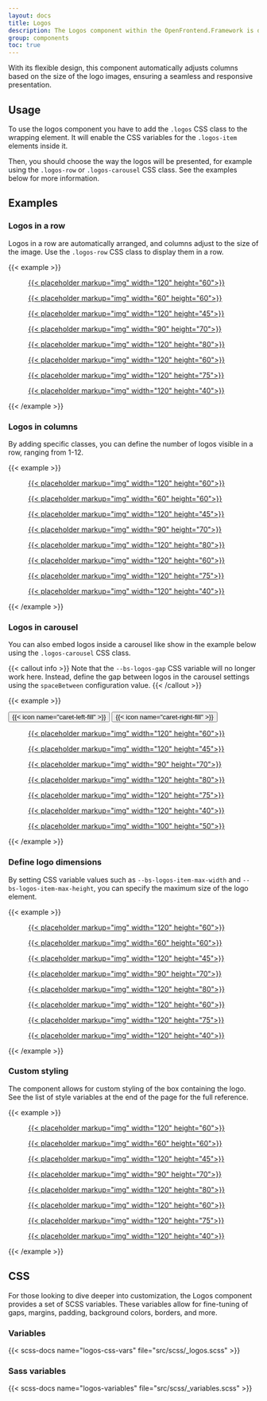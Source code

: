 ```yaml
---
layout: docs
title: Logos
description: The Logos component within the OpenFrontend.Framework is designed to display a list of logos in a structured and visually appealing manner.
group: components
toc: true
---
```


With its flexible design, this component automatically adjusts columns based on the size of the logo images, ensuring a seamless and responsive presentation.

## Usage

To use the logos component you have to add the `.logos` CSS class to the wrapping element. It will enable the CSS variables for the `.logos-item` elements inside it.

Then, you should choose the way the logos will be presented, for example using the `.logos-row` or `.logos-carousel` CSS class. See the examples below for more information.

## Examples

### Logos in a row

Logos in a row are automatically arranged, and columns adjust to the size of the image. Use the `.logos-row` CSS class to display them in a row.

{{< example >}}
<div class="logos logos-row">
  <div>
    <div class="logos-item">
      <figure>
        <a href="#">
          {{< placeholder markup="img" width="120" height="60">}}
        </a>
      </figure>
    </div>
  </div>
  <div>
    <div class="logos-item">
      <figure>
        <a href="#">
          {{< placeholder markup="img" width="60" height="60">}}
        </a>
      </figure>
    </div>
  </div>
  <div>
    <div class="logos-item">
      <figure>
        <a href="#">
          {{< placeholder markup="img" width="120" height="45">}}
        </a>
      </figure>
    </div>
  </div>
  <div>
    <div class="logos-item">
      <figure>
        <a href="#">
          {{< placeholder markup="img" width="90" height="70">}}
        </a>
      </figure>
    </div>
  </div>
  <div>
    <div class="logos-item">
      <figure>
        <a href="#">
          {{< placeholder markup="img" width="120" height="80">}}
        </a>
      </figure>
    </div>
  </div>
  <div>
    <div class="logos-item">
      <figure>
        <a href="#">
          {{< placeholder markup="img" width="120" height="60">}}
        </a>
      </figure>
    </div>
  </div>
  <div>
    <div class="logos-item">
      <figure>
        <a href="#">
          {{< placeholder markup="img" width="120" height="75">}}
        </a>
      </figure>
    </div>
  </div>
  <div>
    <div class="logos-item">
      <figure>
        <a href="#">
          {{< placeholder markup="img" width="120" height="40">}}
        </a>
      </figure>
    </div>
  </div>
</div>
{{< /example >}}

### Logos in columns

By adding specific classes, you can define the number of logos visible in a row, ranging from 1-12.

{{< example >}}
<div class="logos logos-row row-cols-4 row-cols-sm-6 row-cols-md-8">
  <div>
    <div class="logos-item">
      <figure>
        <a href="#">
          {{< placeholder markup="img" width="120" height="60">}}
        </a>
      </figure>
    </div>
  </div>
  <div>
    <div class="logos-item">
      <figure>
        <a href="#">
          {{< placeholder markup="img" width="60" height="60">}}
        </a>
      </figure>
    </div>
  </div>
  <div>
    <div class="logos-item">
      <figure>
        <a href="#">
          {{< placeholder markup="img" width="120" height="45">}}
        </a>
      </figure>
    </div>
  </div>
  <div>
    <div class="logos-item">
      <figure>
        <a href="#">
          {{< placeholder markup="img" width="90" height="70">}}
        </a>
      </figure>
    </div>
  </div>
  <div>
    <div class="logos-item">
      <figure>
        <a href="#">
          {{< placeholder markup="img" width="120" height="80">}}
        </a>
      </figure>
    </div>
  </div>
  <div>
    <div class="logos-item">
      <figure>
        <a href="#">
          {{< placeholder markup="img" width="120" height="60">}}
        </a>
      </figure>
    </div>
  </div>
  <div>
    <div class="logos-item">
      <figure>
        <a href="#">
          {{< placeholder markup="img" width="120" height="75">}}
        </a>
      </figure>
    </div>
  </div>
  <div>
    <div class="logos-item">
      <figure>
        <a href="#">
          {{< placeholder markup="img" width="120" height="40">}}
        </a>
      </figure>
    </div>
  </div>
</div>
{{< /example >}}

### Logos in carousel

You can also embed logos inside a carousel like show in the example below using the `.logos-carousel` CSS class.

{{< callout info >}}
Note that the `--bs-logos-gap` CSS variable will no longer work here. Instead, define the gap between logos in the carousel settings using the `spaceBetween` configuration value.
{{< /callout >}}

{{< example >}}
<div class="heading-action justify-content-end">
  <div class="carousel-navigation">
    <button type="button" class="carousel-button-prev btn btn-square btn-primary" id="carousel-btn-prev-1">
      {{< icon name="caret-left-fill" >}}
    </button>
    <button type="button" class="carousel-button-next btn btn-square btn-primary" id="carousel-btn-next-1">
      {{< icon name="caret-right-fill" >}}
    </button>
  </div>
</div>

<div class="logos logos-carousel">
  <div class="carousel">
    <div class="swiper" data-of-carousel='{
      "slidesPerView": 2,
      "spaceBetween": 24,
      "navigationNext": "#carousel-btn-next-1",
      "navigationPrev": "#carousel-btn-prev-1",
       "breakpoints": {
        "md": {
          "slidesPerView": 3
        },
        "lg": {
          "slidesPerView": 4
        },
        "xxl": {
          "slidesPerView": 5
        }
      }
    }'>
      <div class="swiper-wrapper">
        <div class="swiper-slide">
          <div class="logos-item">
            <figure>
              <a href="#">
                {{< placeholder markup="img" width="120" height="60">}}
              </a>
            </figure>
          </div>
        </div>
        <div class="swiper-slide">
          <div class="logos-item">
            <figure>
              <a href="#">
                {{< placeholder markup="img" width="120" height="45">}}
              </a>
            </figure>
          </div>
        </div>
        <div class="swiper-slide">
          <div class="logos-item">
            <figure>
              <a href="#">
                {{< placeholder markup="img" width="90" height="70">}}
              </a>
            </figure>
          </div>
        </div>
        <div class="swiper-slide">
          <div class="logos-item">
            <figure>
              <a href="#">
                {{< placeholder markup="img" width="120" height="80">}}
              </a>
            </figure>
          </div>
        </div>
        <div class="swiper-slide">
          <div class="logos-item">
            <figure>
              <a href="#">
                {{< placeholder markup="img" width="120" height="75">}}
              </a>
            </figure>
          </div>
        </div>
        <div class="swiper-slide">
          <div class="logos-item">
            <figure>
              <a href="#">
                {{< placeholder markup="img" width="120" height="40">}}
              </a>
            </figure>
          </div>
        </div>
        <div class="swiper-slide">
          <div class="logos-item">
            <figure>
              <a href="#">
                {{< placeholder markup="img" width="100" height="50">}}
              </a>
            </figure>
          </div>
        </div>
      </div>
    </div>
  </div>
</div>
{{< /example >}}

### Define logo dimensions

By setting CSS variable values such as `--bs-logos-item-max-width` and `--bs-logos-item-max-height`, you can specify the maximum size of the logo element.

{{< example >}}
<div class="logos logos-row" style="--bs-logos-item-max-width: 60px; --bs-logos-item-max-height: 60px">
  <div>
    <div class="logos-item">
      <figure>
        <a href="#">
          {{< placeholder markup="img" width="120" height="60">}}
        </a>
      </figure>
    </div>
  </div>
  <div>
    <div class="logos-item">
      <figure>
        <a href="#">
          {{< placeholder markup="img" width="60" height="60">}}
        </a>
      </figure>
    </div>
  </div>
  <div>
    <div class="logos-item">
      <figure>
        <a href="#">
          {{< placeholder markup="img" width="120" height="45">}}
        </a>
      </figure>
    </div>
  </div>
  <div>
    <div class="logos-item">
      <figure>
        <a href="#">
          {{< placeholder markup="img" width="90" height="70">}}
        </a>
      </figure>
    </div>
  </div>
  <div>
    <div class="logos-item">
      <figure>
        <a href="#">
          {{< placeholder markup="img" width="120" height="80">}}
        </a>
      </figure>
    </div>
  </div>
  <div>
    <div class="logos-item">
      <figure>
        <a href="#">
          {{< placeholder markup="img" width="120" height="60">}}
        </a>
      </figure>
    </div>
  </div>
  <div>
    <div class="logos-item">
      <figure>
        <a href="#">
          {{< placeholder markup="img" width="120" height="75">}}
        </a>
      </figure>
    </div>
  </div>
  <div>
    <div class="logos-item">
      <figure>
        <a href="#">
          {{< placeholder markup="img" width="120" height="40">}}
        </a>
      </figure>
    </div>
  </div>
</div>
{{< /example >}}

### Custom styling

The component allows for custom styling of the box containing the logo. See the list of style variables at the end of the page for the full reference.

{{< example >}}
<div class="logos logos-row" style="--bs-logos-item-bg: #f8f9fa; --bs-logos-item-padding-y: 10px; --bs-logos-item-padding-x: 10px; --bs-logos-item-border-radius: 5px; --bs-logos-item-border-width: 1px; --bs-logos-item-border-style: solid; --bs-logos-item-border-color: #dee2e6;  --bs-logos-item-max-width: 80px; --bs-logos-item-max-height: 80px">
  <div>
    <div class="logos-item">
      <figure>
        <a href="#">
          {{< placeholder markup="img" width="120" height="60">}}
        </a>
      </figure>
    </div>
  </div>
  <div>
    <div class="logos-item">
      <figure>
        <a href="#">
          {{< placeholder markup="img" width="60" height="60">}}
        </a>
      </figure>
    </div>
  </div>
  <div>
    <div class="logos-item">
      <figure>
        <a href="#">
          {{< placeholder markup="img" width="120" height="45">}}
        </a>
      </figure>
    </div>
  </div>
  <div>
    <div class="logos-item">
      <figure>
        <a href="#">
          {{< placeholder markup="img" width="90" height="70">}}
        </a>
      </figure>
    </div>
  </div>
  <div>
    <div class="logos-item">
      <figure>
        <a href="#">
          {{< placeholder markup="img" width="120" height="80">}}
        </a>
      </figure>
    </div>
  </div>
  <div>
    <div class="logos-item">
      <figure>
        <a href="#">
          {{< placeholder markup="img" width="120" height="60">}}
        </a>
      </figure>
    </div>
  </div>
  <div>
    <div class="logos-item">
      <figure>
        <a href="#">
          {{< placeholder markup="img" width="120" height="75">}}
        </a>
      </figure>
    </div>
  </div>
  <div>
    <div class="logos-item">
      <figure>
        <a href="#">
          {{< placeholder markup="img" width="120" height="40">}}
        </a>
      </figure>
    </div>
  </div>
</div>
{{< /example >}}

## CSS

For those looking to dive deeper into customization, the Logos component provides a set of SCSS variables. These variables allow for fine-tuning of gaps, margins, padding, background colors, borders, and more.

### Variables

{{< scss-docs name="logos-css-vars" file="src/scss/_logos.scss" >}}

### Sass variables

{{< scss-docs name="logos-variables" file="src/scss/_variables.scss" >}}
